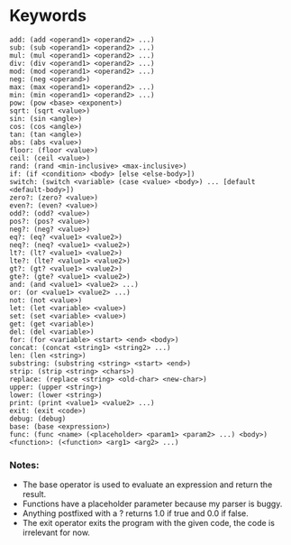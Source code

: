 # Keywords

```plaintext
add: (add <operand1> <operand2> ...)
sub: (sub <operand1> <operand2> ...)
mul: (mul <operand1> <operand2> ...)
div: (div <operand1> <operand2> ...)
mod: (mod <operand1> <operand2> ...)
neg: (neg <operand>)
max: (max <operand1> <operand2> ...)
min: (min <operand1> <operand2> ...)
pow: (pow <base> <exponent>)
sqrt: (sqrt <value>)
sin: (sin <angle>)
cos: (cos <angle>)  
tan: (tan <angle>)
abs: (abs <value>)
floor: (floor <value>)
ceil: (ceil <value>)
rand: (rand <min-inclusive> <max-inclusive>)
if: (if <condition> <body> [else <else-body>])
switch: (switch <variable> (case <value> <body>) ... [default <default-body>])
zero?: (zero? <value>)
even?: (even? <value>)
odd?: (odd? <value>)
pos?: (pos? <value>)
neg?: (neg? <value>)
eq?: (eq? <value1> <value2>)
neq?: (neq? <value1> <value2>)
lt?: (lt? <value1> <value2>)
lte?: (lte? <value1> <value2>)
gt?: (gt? <value1> <value2>)
gte?: (gte? <value1> <value2>)
and: (and <value1> <value2> ...)
or: (or <value1> <value2> ...)
not: (not <value>)
let: (let <variable> <value>)
set: (set <variable> <value>)
get: (get <variable>)
del: (del <variable>)
for: (for <variable> <start> <end> <body>)
concat: (concat <string1> <string2> ...)
len: (len <string>)
substring: (substring <string> <start> <end>)
strip: (strip <string> <chars>)
replace: (replace <string> <old-char> <new-char>)
upper: (upper <string>)
lower: (lower <string>)
print: (print <value1> <value2> ...)
exit: (exit <code>)
debug: (debug)
base: (base <expression>)
func: (func <name> (<placeholder> <param1> <param2> ...) <body>)
<function>: (<function> <arg1> <arg2> ...)
```

### Notes:
- The base operator is used to evaluate an expression and return the result.
- Functions have a placeholder parameter because my parser is buggy.
- Anything postfixed with a ? returns 1.0 if true and 0.0 if false.
- The exit operator exits the program with the given code, the code is irrelevant for now.
